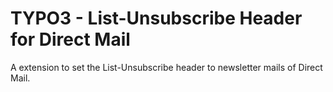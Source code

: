 # TYPO3 - List-Unsubscribe Header for Direct Mail
A extension to set the List-Unsubscribe header to newsletter mails of Direct Mail.
